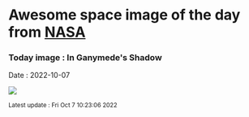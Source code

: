
  # Awesome space image of the day from [NASA](https://api.nasa.gov/)

  ### Today image : In Ganymede's Shadow
  Date : 2022-10-07

  ![](https://apod.nasa.gov/apod/image/2210/JovianEclipse1024c.jpg)

  <small>Latest update : Fri Oct  7 10:23:06 2022</small>
